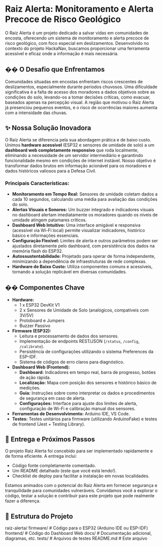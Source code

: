 #  Raiz Alerta: Monitoramento e Alerta Precoce de Risco Geológico

O Raiz Alerta é um projeto dedicado a salvar vidas em comunidades de encosta, oferecendo um sistema de monitoramento e alerta precoce de risco geológico, com foco especial em deslizamentos. Desenvolvido no contexto do projeto HackaNav, buscamos proporcionar uma ferramenta acessível e eficaz onde a informação é mais necessária.

## �� O Desafio que Enfrentamos

Comunidades situadas em encostas enfrentam riscos crescentes de deslizamentos, especialmente durante períodos chuvosos. Uma dificuldade significativa é a falta de acesso dos moradores a dados objetivos sobre as condições do solo, levando-os a tomar decisões críticas, como evacuar, baseados apenas na percepção visual. A região que motivou o Raiz Alerta já presenciou pequenos eventos, e o risco de ocorrências maiores aumenta com a intensidade das chuvas.

## ✨ Nossa Solução Inovadora

O Raiz Alerta se diferencia pela sua abordagem prática e de baixo custo. Unimos **hardware acessível** (ESP32 e sensores de umidade de solo) a um **dashboard web completamente responsivo** que roda localmente, eliminando a necessidade de um servidor intermediário e garantindo funcionalidade mesmo em condições de internet instável. Nosso objetivo é transformar dados brutos em informação acionável para os moradores e dados históricos valiosos para a Defesa Civil.

### Principais Características:

*   **Monitoramento em Tempo Real:** Sensores de umidade coletam dados a cada 10 segundos, calculando uma média para avaliação das condições do solo.
*   **Alertas Visuais e Sonoros:** Um buzzer integrado e indicadores visuais no dashboard alertam imediatamente os moradores quando os níveis de umidade atingem patamares críticos.
*   **Dashboard Web Intuitivo:** Uma interface amigável e responsiva (acessível via Wi-Fi local) permite visualizar indicadores, histórico básico e informações essenciais.
*   **Configuração Flexível:** Limites de alerta e outros parâmetros podem ser ajustados diretamente pelo dashboard, com persistência dos dados na memória flash do ESP32.
*   **Autossustentabilidade:** Projetado para operar de forma independente, minimizando a dependência de infraestruturas de rede complexas.
*   **Hardware de Baixo Custo:** Utiliza componentes comuns e acessíveis, tornando a solução replicável em diversas comunidades.

## ��️ Componentes Chave

*   **Hardware:**
    *   1 x ESP32 DevKit V1
    *   2 x Sensores de Umidade de Solo (analógicos, compatíveis com 3V/5V)
    *   Protoboard e Jumpers
    *   Buzzer Passivo
*   **Firmware (ESP32):**
    *   Leitura e processamento de dados dos sensores.
    *   Implementação de endpoints REST/JSON (`/status`, `/config`, `/calibrate`).
    *   Persistência de configurações utilizando o sistema Preferences da ESP-IDF.
    *   Sistema de códigos de erro claros para diagnóstico.
*   **Dashboard Web (Frontend):**
    *   **Dashboard:** Indicadores em tempo real, barra de progresso, botões de ação rápida.
    *   **Localização:** Mapa com posição dos sensores e histórico básico de medições.
    *   **Guia:** Instruções sobre como interpretar os dados e procedimentos de segurança em caso de alerta.
    *   **Configurações:** Interface para ajuste dos limites de alerta, configuração de Wi-Fi e calibração manual dos sensores.
*   **Ferramentas de Desenvolvimento:** Arduino IDE, VS Code.
*   **Testes:** Testes unitários para firmware (utilizando ArduinoFake) e testes de frontend (Jest + Testing Library).

## 🚀 Entrega e Próximos Passos

O projeto Raiz Alerta foi concebido para ser implementado rapidamente e de forma eficiente. A entrega inclui:

*   Código fonte completamente comentado.
*   Um README detalhado (este que você está lendo!).
*   Checklist de deploy para facilitar a instalação em novas localidades.

Estamos animados com o potencial do Raiz Alerta em fornecer segurança e tranquilidade para comunidades vulneráveis. Convidamos você a explorar o código, testar a solução e contribuir para este projeto que pode realmente fazer a diferença.

## 📂 Estrutura do Projeto
raiz-alerta/
firmware/ # Código para o ESP32 (Arduino IDE ou ESP-IDF)
frontend/ # Código do Dashboard Web 
docs/ # Documentação adicional, diagramas, etc.
tests/ # Arquivos de testes
README.md # Este arquivo